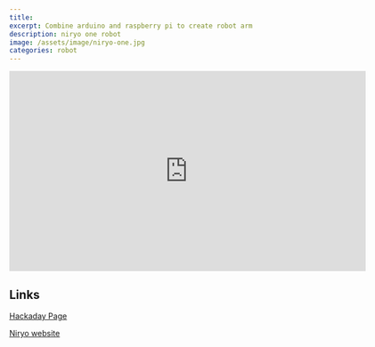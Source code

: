 ```yaml
---
title:
excerpt: Combine arduino and raspberry pi to create robot arm
description: niryo one robot
image: /assets/image/niryo-one.jpg
categories: robot
---
```

<iframe width="640" height="360" src="https://youtube.com/embed/tjkzgRQHT34?controls=0&amp;showinfo=0" frameborder="0" allowfullscreen></iframe>

## Links

[Hackaday Page](https://hackaday.io/project/19081-niryo-one)

[Niryo website](http://niryo.com/2016/12/15/niryo-one-accessible-robot-makers-powered-open-source/)
